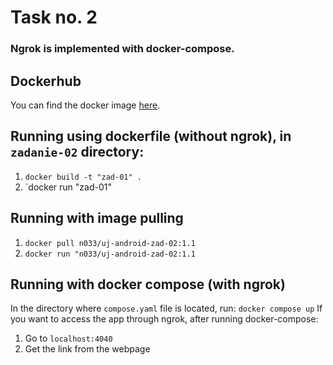 # Task no. 2
### Ngrok is implemented with docker-compose.

## Dockerhub
You can find the docker image [here](https://hub.docker.com/repository/docker/n033/uj-android-zad-02).

## Running using dockerfile (without ngrok), in `zadanie-02` directory:
1. `docker build -t "zad-01" .`
2. `docker run "zad-01"
  
## Running with image pulling
1. `docker pull n033/uj-android-zad-02:1.1`
2. `docker run "n033/uj-android-zad-02:1.1`

## Running with docker compose (with ngrok)
In the directory where `compose.yaml` file is located, run:
`docker compose up`
If you want to access the app through ngrok, after running docker-compose:
1. Go to `localhost:4040`
2. Get the link from the webpage



